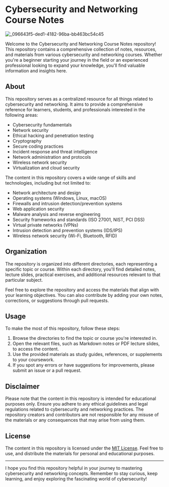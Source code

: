 # Cybersecurity and Networking Course Notes
![_096643f5-ded1-4182-96ba-bb463bc54c45](https://github.com/sinapordanesh/Cybersecurity-Networking-Course-Notes/assets/74850874/ba81221b-7f2a-4f7b-a31e-2f902890b6ee)

Welcome to the Cybersecurity and Networking Course Notes repository! This repository contains a comprehensive collection of notes, resources, and materials from various cybersecurity and networking courses. Whether you're a beginner starting your journey in the field or an experienced professional looking to expand your knowledge, you'll find valuable information and insights here.

## About

This repository serves as a centralized resource for all things related to cybersecurity and networking. It aims to provide a comprehensive reference for learners, students, and professionals interested in the following areas:

- Cybersecurity fundamentals
- Network security
- Ethical hacking and penetration testing
- Cryptography
- Secure coding practices
- Incident response and threat intelligence
- Network administration and protocols
- Wireless network security
- Virtualization and cloud security

The content in this repository covers a wide range of skills and technologies, including but not limited to:

- Network architecture and design
- Operating systems (Windows, Linux, macOS)
- Firewalls and intrusion detection/prevention systems
- Web application security
- Malware analysis and reverse engineering
- Security frameworks and standards (ISO 27001, NIST, PCI DSS)
- Virtual private networks (VPNs)
- Intrusion detection and prevention systems (IDS/IPS)
- Wireless network security (Wi-Fi, Bluetooth, RFID)

## Organization

The repository is organized into different directories, each representing a specific topic or course. Within each directory, you'll find detailed notes, lecture slides, practical exercises, and additional resources relevant to that particular subject.

Feel free to explore the repository and access the materials that align with your learning objectives. You can also contribute by adding your own notes, corrections, or suggestions through pull requests.

## Usage

To make the most of this repository, follow these steps:

1. Browse the directories to find the topic or course you're interested in.
2. Open the relevant files, such as Markdown notes or PDF lecture slides, to access the content.
3. Use the provided materials as study guides, references, or supplements to your coursework.
4. If you spot any errors or have suggestions for improvements, please submit an issue or a pull request.

## Disclaimer

Please note that the content in this repository is intended for educational purposes only. Ensure you adhere to any ethical guidelines and legal regulations related to cybersecurity and networking practices. The repository creators and contributors are not responsible for any misuse of the materials or any consequences that may arise from using them.


## License

The content in this repository is licensed under the [MIT License](LICENSE). Feel free to use, and distribute the materials for personal and educational purposes.

---

I hope you find this repository helpful in your journey to mastering cybersecurity and networking concepts. Remember to stay curious, keep learning, and enjoy exploring the fascinating world of cybersecurity!

